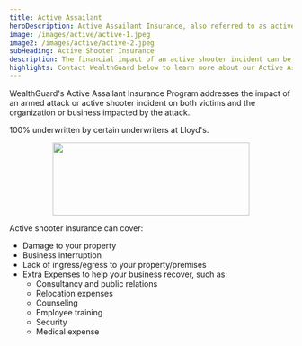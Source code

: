 ```yaml
---
title: Active Assailant
heroDescription: Active Assailant Insurance, also referred to as active shooter insurance, protects an entity in the event of a premeditated, malicious physical attack via a hand-held weapon.
image: /images/active/active-1.jpeg
image2: /images/active/active-2.jpeg
subHeading: Active Shooter Insurance
description: The financial impact of an active shooter incident can be devastating to a business. Active shooter insurance coverage will help keep your organization or business operating during the incident recovery process.
highlights: Contact WealthGuard below to learn more about our Active Assailant Insurance program and to discuss active shooter insurance coverage options for your business.
---
```

<!-- Markdown generator - https://jaspervdj.be/lorem-markdownum/ -->

WealthGuard's Active Assailant Insurance Program addresses the impact of an armed attack or active shooter incident on both victims and the organization or business impacted by the attack.

100% underwritten by certain underwriters at Lloyd's.

<img src="/images/Coverholder at Lloyds_black_rgb.png" width="350" height="130" style="display: block; margin: auto;" />

Active shooter insurance can cover:
- Damage to your property
- Business interruption
- Lack of ingress/egress to your property/premises
- Extra Expenses to help your business recover, such as:
    -  Consultancy and public relations
    -  Relocation expenses
    -  Counseling
    -  Employee training
    -  Security
    -  Medical expense
